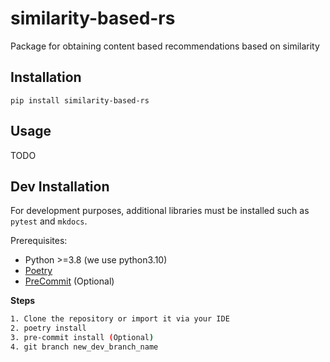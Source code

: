 # similarity-based-rs

Package for obtaining content based recommendations based on similarity

## Installation

`pip install similarity-based-rs`

## Usage

TODO

## Dev Installation

For development purposes, additional libraries must be installed such as `pytest` and `mkdocs`.

Prerequisites:

* Python >=3.8 (we use python3.10)
* [Poetry](https://python-poetry.org/docs/#installation)
* [PreCommit](https://pre-commit.com/#install) (Optional)

**Steps**

```bash
1. Clone the repository or import it via your IDE
2. poetry install
3. pre-commit install (Optional)
4. git branch new_dev_branch_name
```
